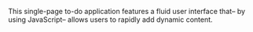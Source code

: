 This single-page to-do application features a fluid user interface that– by using JavaScript– allows users to rapidly add dynamic content.
